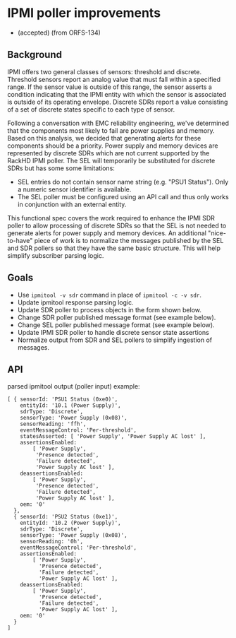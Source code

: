 # IPMI poller improvements

- (accepted)
(from ORFS-134)

## Background

IPMI offers two general classes of sensors: threshold and discrete.  Threshold sensors report an analog value that must fall within a specified range.  If the sensor value is outside of this range, the sensor asserts a condition indicating that the IPMI entity with which the sensor is associated is outside of its operating envelope.  Discrete SDRs report a value consisting of a set of discrete states specific to each type of sensor.

Following a conversation with EMC reliability engineering, we've determined that the components most likely to fail are power supplies and memory.  Based on this analysis, we decided that generating alerts for these components should be a priority.  Power supply and memory devices are represented by discrete SDRs which are not current supported by the RackHD IPMI poller.  The SEL will temporarily be substituted for discrete SDRs but has some some limitations:
- SEL entries do not contain sensor name string (e.g. "PSU1 Status").  Only a numeric sensor identifier is available.
- The SEL poller must be configured using an API call and thus only works in conjunction with an external entity.

This functional spec covers the work required to enhance the IPMI SDR poller to allow processing of discrete SDRs so that the SEL is not needed to generate alerts for power supply and memory devices.  An additional "nice-to-have" piece of work is to normalize the messages published by the SEL and SDR pollers so that they have the same basic structure.  This will help simplify subscriber parsing logic.

## Goals

- Use `ipmitool -v sdr` command in place of `ipmitool -c -v sdr`.
- Update ipmitool response parsing logic.
- Update SDR poller to process objects in the form shown below.
- Change SDR poller published message format (see example below).
- Change SEL poller published message format (see example below).
- Update IPMI SDR poller to handle discrete sensor state assertions
- Normalize output from SDR and SEL pollers to simplify ingestion of messages.

## API

parsed ipmitool output (poller input) example:

```
[ { sensorId: 'PSU1 Status (0xe0)',
    entityId: '10.1 (Power Supply)',
    sdrType: 'Discrete',
    sensorType: 'Power Supply (0x08)',
    sensorReading: 'ffh',
    eventMessageControl: 'Per-threshold',
    statesAsserted: [ 'Power Supply', 'Power Supply AC lost' ],
    assertionsEnabled:
        [ 'Power Supply',
         'Presence detected',
         'Failure detected',
         'Power Supply AC lost' ],
    deassertionsEnabled:
        [ 'Power Supply',
         'Presence detected',
         'Failure detected',
         'Power Supply AC lost' ],
    oem: '0'
  },
  { sensorId: 'PSU2 Status (0xe1)',
    entityId: '10.2 (Power Supply)',
    sdrType: 'Discrete',
    sensorType: 'Power Supply (0x08)',
    sensorReading: '0h',
    eventMessageControl: 'Per-threshold',
    assertionsEnabled:
        [ 'Power Supply',
          'Presence detected',
          'Failure detected',
          'Power Supply AC lost' ],
    deassertionsEnabled:
        [ 'Power Supply',
          'Presence detected',
          'Failure detected',
          'Power Supply AC lost' ],
    oem: '0'
  }
]
```
